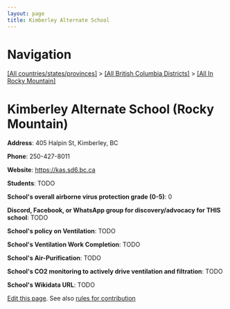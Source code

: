 ```yaml
---
layout: page
title: Kimberley Alternate School
---
```

# Navigation

[[All countries/states/provinces]](../../..) > [[All British Columbia Districts]](../..) > [[All In Rocky Mountain]](..)

# Kimberley Alternate School (Rocky Mountain)

**Address**: 405 Halpin St, Kimberley, BC

**Phone**: 250-427-8011

**Website**: <https://kas.sd6.bc.ca>

**Students**: TODO

**School's overall airborne virus protection grade (0-5)**: 0

**Discord, Facebook, or WhatsApp group for discovery/advocacy for THIS school**: TODO

**School's policy on Ventilation**: TODO

**School's Ventilation Work Completion**: TODO

**School's Air-Purification**: TODO

**School's CO2 monitoring to actively drive ventilation and filtration**: TODO

**School's Wikidata URL**: TODO


[Edit this page](https://github.com/ventilate-schools/BC/edit/main/./Rocky_Mountain/Kimberley_Alternate_School.md). See also [rules for contribution](../../../contribution-rules/)